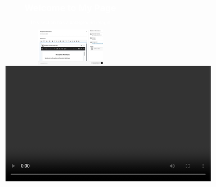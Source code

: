 <div style="background-image: url('Screenshot 2024-10-25 223555.png'); 
            background-size: cover; 
            padding: 50px; 
            text-align: center; 
            color: white;">

# Welcome to My Page

This section has a background image! 

<img src="Screenshot 2024-10-25 223555.png" alt="Description of the image" style="width:50%; height:auto;">
<video width="640" height="360" controls>
    <source src="WhatsApp Video 2024-12-08 at 15.41.51_60e961ff.mp4">
    Your browser does not support the video tag.
</video>


</div>
